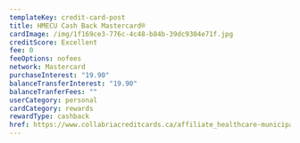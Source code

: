 ```yaml
---
templateKey: credit-card-post
title: HMECU Cash Back Mastercard®
cardImage: /img/1f169ce3-776c-4c48-b84b-39dc9304e71f.jpg
creditScore: Excellent
fee: 0
feeOptions: nofees
network: Mastercard
purchaseInterest: "19.90"
balanceTransferInterest: "19.90"
balanceTranferFees: ""
userCategory: personal
cardCategory: rewards
rewardType: cashback
href: https://www.collabriacreditcards.ca/affiliate_healthcare-municipal-employees-credit-union/personal-cards/pc87/card_national-cash-back-mastercard
---
```

